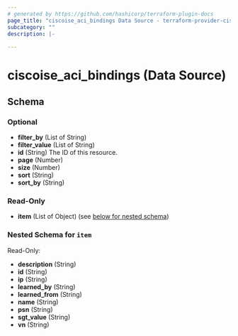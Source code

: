 ```yaml
---
# generated by https://github.com/hashicorp/terraform-plugin-docs
page_title: "ciscoise_aci_bindings Data Source - terraform-provider-ciscoise"
subcategory: ""
description: |-
  
---
```


# ciscoise_aci_bindings (Data Source)





<!-- schema generated by tfplugindocs -->
## Schema

### Optional

- **filter_by** (List of String)
- **filter_value** (List of String)
- **id** (String) The ID of this resource.
- **page** (Number)
- **size** (Number)
- **sort** (String)
- **sort_by** (String)

### Read-Only

- **item** (List of Object) (see [below for nested schema](#nestedatt--item))

<a id="nestedatt--item"></a>
### Nested Schema for `item`

Read-Only:

- **description** (String)
- **id** (String)
- **ip** (String)
- **learned_by** (String)
- **learned_from** (String)
- **name** (String)
- **psn** (String)
- **sgt_value** (String)
- **vn** (String)


